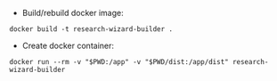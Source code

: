 - Build/rebuild docker image:
```
docker build -t research-wizard-builder .
```

- Create docker container:
```
docker run --rm -v "$PWD:/app" -v "$PWD/dist:/app/dist" research-wizard-builder
```
